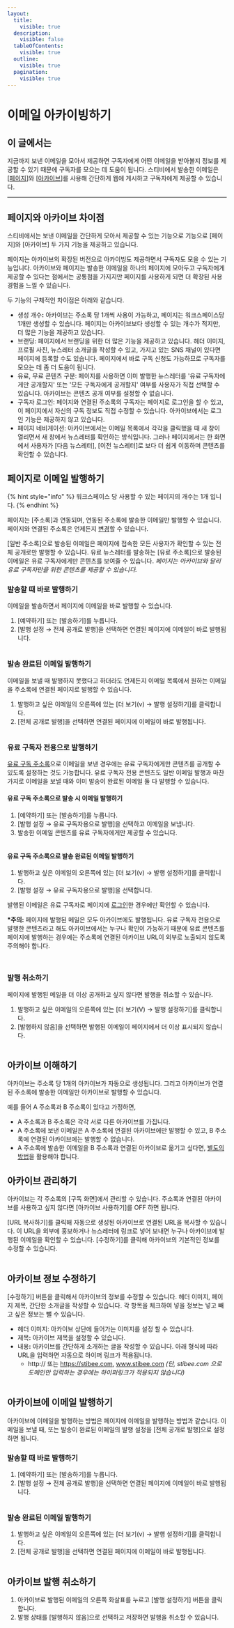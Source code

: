 ```yaml
---
layout:
  title:
    visible: true
  description:
    visible: false
  tableOfContents:
    visible: true
  outline:
    visible: true
  pagination:
    visible: true
---
```


# 이메일 아카이빙하기

## 이 글에서는

지금까지 보낸 이메일을 모아서 제공하면 구독자에게 어떤 이메일을 받아볼지 정보를 제공할 수 있기 때문에 구독자를 모으는 데 도움이 됩니다. 스티비에서 발송한 이메일은 \[[페이지](broken-reference)]와 \[[아카이브](archive.md#archiving)]를 사용해 간단하게 웹에 게시하고 구독자에게 제공할 수 있습니다.

***

## 페이지와 아카이브 차이점 <a href="#difference" id="difference"></a>

스티비에서는 보낸 이메일을 간단하게 모아서 제공할 수 있는 기능으로 기능으로 \[페이지]와 \[아카이브] 두 가지 기능을 제공하고 있습니다.&#x20;

페이지는 아카이브의 확장된 버전으로 아카이빙도 제공하면서 구독자도 모을 수 있는 기능입니다. 아카이브와 페이지는 발송한 이메일을 하나의 페이지에 모아두고 구독자에게 제공할 수 있다는 점에서는 공통점을 가지지만 페이지를 사용하게 되면 더 확장된 사용 경험을 느낄 수 있습니다.

두 기능의 구체적인 차이점은 아래와 같습니다.

* 생성 개&#xC218;**:** 아카이브는 주소록 당 1개씩 사용이 가능하고, 페이지는 워크스페이스당 1개만 생성할 수 있습니다. 페이지는 아카이브보다 생성할 수 있는 개수가 적지만, 더 많은 기능을 제공하고 있습니다.
* 브랜딩: 페이지에서 브랜딩을 위한 더 많은 기능을 제공하고 있습니다. 헤더 이미지, 프로필 사진, 뉴스레터 소개글을 작성할 수 있고, 가지고 있는 SNS 채널이 있다면 페이지에 등록할 수도 있습니다. 페이지에서 바로 구독 신청도 가능하므로 구독자를 모으는 데 좀 더 도움이 됩니다.
* 유료, 무료 콘텐츠 구분: 페이지를 사용하면 이미 발행한 뉴스레터를 '유료 구독자에게만 공개할지' 또는 '모든 구독자에게 공개할지' 여부를 사용자가 직접 선택할 수 있습니다. 아카이브는 콘텐츠 공개 여부를 설정할 수 없습니다.
* 구독자 로그인: 페이지와 연결된 주소록의 구독자는 페이지로 로그인을 할 수 있고, 이 페이지에서 자신의 구독 정보도 직접 수정할 수 있습니다. 아카이브에서는 로그인 기능은 제공하지 않고 있습니다.
* 페이지 네비게이션:  아카이브에서는 이메일 목록에서 각각을 클릭했을 때 새 창이 열리면서 새 창에서 뉴스레터를 확인하는 방식입니다. 그러나 페이지에서는 한 화면에서 사용자가 \[다음 뉴스레터], \[이전 뉴스레터]로 보다 더 쉽게 이동하며 콘텐츠를 확인할 수 있습니다.



## 페이지로 이메일 발행하기 <a href="#page" id="page"></a>

{% hint style="info" %}
워크스페이스 당 사용할 수 있는 페이지의 개수는 1개 입니다.&#x20;
{% endhint %}

페이지는 \[주소록]과 연동되며, 연동된 주소록에 발송한 이메일만 발행할 수 있습니다. 페이지와 연결된 주소록은 언제든지 [변경](../../page/creating-and-managing/modify.md)할 수 있습니다.&#x20;

\[일반 주소록]으로 발송된 이메일은 페이지에 접속한 모든 사용자가 확인할 수 있는 전체 공개로만 발행할 수 있습니다. 유료 뉴스레터를 발송하는 \[유료 주소록]으로 발송된 이메일은 유료 구독자에게만 콘텐츠를 보여줄 수 있습니다. _페이지는 아카이브와 달리 유료 구독자만을 위한 콘텐츠를 제공할 수 있습니다._



### 발송할 때 바로 발행하기

이메일을 발송하면서 페이지에 이메일을 바로 발행할 수 있습니다.&#x20;

1. \[예약하기] 또는 \[발송하기]를 누릅니다.
2. \[발행 설정 → 전체 공개로 발행]을 선택하면 연결된 페이지에 이메일이 바로 발행됩니다.

<figure><img src="../../.gitbook/assets/1 (1).gif" alt=""><figcaption></figcaption></figure>



### 발송 완료된 이메일 발행하기 <a href="#h_c78ace908d" id="h_c78ace908d"></a>

이메일을 보낼 때 발행하지 못했다고 하더라도 언제든지 이메일 목록에서 원하는 이메일을 주소록에 연결된 페이지로 발행할 수 있습니다.&#x20;

1. 발행하고 싶은 이메일의 오른쪽에 있는 \[더 보기(v) → 발행 설정하기]를 클릭합니다.
2. \[전체 공개로 발행]을 선택하면 연결된 페이지에 이메일이 바로 발행됩니다.

<figure><img src="../../.gitbook/assets/2 (2).gif" alt=""><figcaption></figcaption></figure>



### 유료 구독자 전용으로 발행하기

[유료 구독 주소록](broken-reference)으로 이메일을 보낸 경우에는 유료 구독자에게만 콘텐츠를 공개할 수 있도록 설정하는 것도 가능합니다. 유료 구독자 전용 콘텐츠도 일반 이메일 발행과 마찬가지로 이메일을 보낼 때와 이미 발송이 완료된 이메일 둘 다 발행할 수 있습니다.&#x20;

#### 유료 구독 주소록으로 발송 시 이메일 발행하기

1. \[예약하기] 또는 \[발송하기]를 누릅니다.
2. \[발행 설정 → 유료 구독자용으로 발행]을 선택하고 이메일을 보냅니다.
3. 발송한 이메일 콘텐츠를 유료 구독자에게만 제공할 수 있습니다.

<figure><img src="../../.gitbook/assets/3 (1) (1) (1).gif" alt=""><figcaption></figcaption></figure>

#### 유료 구독 주소록으로 발송 완료된 이메일 발행하기 <a href="#h_948760e52e" id="h_948760e52e"></a>

1. 발행하고 싶은 이메일의 오른쪽에 있는 \[더 보기(v) → 발행 설정하기]를 클릭합니다.
2. \[발행 설정 → 유료 구독자용으로 발행]을 선택합니다.

발행된 이메일은 유료 구독자로 페이지에 [로그인](../../page/subscriber-guide/login.md)한 경우에만 확인할 수 있습니다.

**\*주의:** 페이지에 발행된 메일은 모두 아카이브에도 발행됩니다. 유료 구독자 전용으로 발행한 콘텐츠라고 해도 아카이브에서는 누구나 확인이 가능하기 때문에 유료 콘텐츠를 페이지에 발행하는 경우에는 주소록에 연결된 아카이브 URL이 외부로 노출되지 않도록 주의해야 합니다.

<figure><img src="../../.gitbook/assets/4 (2).gif" alt=""><figcaption></figcaption></figure>

<figure><img src="../../.gitbook/assets/5 (2).gif" alt=""><figcaption></figcaption></figure>



### 발행 취소하기

페이지에 발행된 메일을 더 이상 공개하고 싶지 않다면 발행을 취소할 수 있습니다.

1. 발행하고 싶은 이메일의 오른쪽에 있는 \[더 보기(V) → 발행 설정하기]를 클릭합니다.
2. \[발행하지 않음]을 선택하면 발행된 이메일이 페이지에서 더 이상 표시되지 않습니다.

<figure><img src="../../.gitbook/assets/6 (2).gif" alt=""><figcaption></figcaption></figure>

## 아카이브 이해하기 <a href="#archiving" id="archiving"></a>

아카이브는 주소록 당 1개의 아카이브가 자동으로 생성됩니다. 그리고 아카이브가 연결된 주소록에 발송한 이메일만 아카이브로 발행할 수 있습니다. &#x20;

예를 들어 A 주소록과 B 주소록이 있다고 가정하면,

* A 주소록과 B 주소록은 각각 서로 다른 아카이브를 가집니다.
* A 주소록에 보낸 이메일은 A 주소록에 연결된 아카이브에만 발행할 수 있고, B 주소록에 연결된 아카이브에는 발행할 수 없습니다.
* A 주소록에 발송한 이메일을 B 주소록과 연결된 아카이브로 옮기고 싶다면, [별도의 방법](../questions.md#id-13)을 활용해야 합니다.



## 아카이브 관리하기 <a href="#h_6b64d075f9" id="h_6b64d075f9"></a>

아카이브는 각 주소록의 \[구독 화면]에서 관리할 수 있습니다. 주소록과 연결된 아카이브를 사용하고 싶지 않다면 \[아카이브 사용하기]를 OFF 하면 됩니다.&#x20;

\[URL 복사하기]를 클릭해 자동으로 생성된 아카이브로 연결된 URL을 복사할 수 있습니다. 이 URL을 외부에 홍보하거나 뉴스레터에 링크로 넣어 보내면 누구나 아카이브에 발행된 이메일을 확인할 수 있습니다. \[수정하기]를 클릭해 아카이브의 기본적인 정보를 수정할 수 있습니다.

<figure><img src="../../.gitbook/assets/아카이브 관리.png" alt=""><figcaption></figcaption></figure>

## 아카이브 정보 수정하기 <a href="#h_06a6e09957" id="h_06a6e09957"></a>

\[수정하기] 버튼을 클릭해서 아카이브의 정보를 수정할 수 있습니다. 헤더 이미지, 페이지 제목, 간단한 소개글을 작성할 수 있습니다. 각 항목을 체크하여 넣을 정보는 넣고 빼고 싶은 정보는 뺄 수 있습니다.

* 헤더 이미지: 아카이브 상단에 들어가는 이미지를 설정 할 수 있습니다.
* 제&#xBAA9;**:** 아카이브 제목을 설정할 수 있습니다.
* 내&#xC6A9;**:** 아카이브를 간단하게 소개하는 글을 작성할 수 있습니다. 아래 형식에 따라 URL을 입력하면 자동으로 하이퍼 링크가 적용됩니다.
  * http:// 또는 https://stibee.com, www.stibee.com _(단, stibee.com 으로 도메인만 입력하는 경우에는 하이퍼링크가 적용되지 않습니다)_

<figure><img src="../../.gitbook/assets/아카이브 수정.png" alt=""><figcaption></figcaption></figure>



## 아카이브에 이메일 발행하기 <a href="#h_2c0f5f2854" id="h_2c0f5f2854"></a>

아카이브에 이메일을 발행하는 방법은 페이지에 이메일을 발행하는 방법과 같습니다. 이메일을 보낼 때, 또는 발송이 완료된 이메일의 발행 설정을 \[전체 공개로 발행]으로 설정하면 됩니다.&#x20;

### 발송할 때 바로 발행하기

1. \[예약하기] 또는 \[발송하기]를 누릅니다.
2. \[발행 설정 → 전체 공개로 발행]을 선택하면 연결된 페이지에 이메일이 바로 발행됩니다.

<figure><img src="../../.gitbook/assets/7 (1) (1).gif" alt=""><figcaption></figcaption></figure>

### 발송 완료된 이메일 발행하기

1. 발행하고 싶은 이메일의 오른쪽에 있는 \[더 보기(v) → 발행 설정하기]를 클릭합니다.
2. \[전체 공개로 발행]을 선택하면 연결된 페이지에 이메일이 바로 발행됩니다.

<figure><img src="../../.gitbook/assets/8 (1).png" alt=""><figcaption></figcaption></figure>

## 아카이브 발행 취소하기 <a href="#h_354be0c08a" id="h_354be0c08a"></a>

1. 아카이브로 발행된 이메일의 오른쪽 화살표를 누르고 \[발행 설정하기] 버튼을 클릭합니다.
2. 발행 상태를 \[발행하지 않음]으로 선택하고 저장하면 발행을 취소할 수 있습니다.

<figure><img src="../../.gitbook/assets/9 (1).png" alt=""><figcaption></figcaption></figure>
